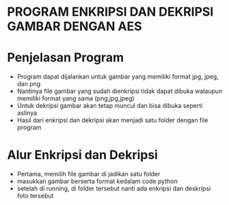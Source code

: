# PROGRAM ENKRIPSI DAN DEKRIPSI GAMBAR DENGAN AES
# Penjelasan Program
- Program dapat dijalankan untuk gambar yang memiliki format jpg, jpeg, dan png
- Nantinya file gambar yang sudah dienkripsi tidak dapat dibuka walaupun memiliki format yang sama (png,jpg,jpeg)
- Untuk dekripsi gambar akan tetap muncul dan bisa dibuka seperti aslinya
- Hasil dari enkripsi dan dekripsi akan menjadi satu folder dengan file program

# Alur Enkripsi dan Dekripsi
- Pertama, memilih file gambar di jadikan satu folder 
- masukkan gambar berserta format kedalam code python
- setelah di running, di folder tersebut nanti ada enkripsi dan deskripsi foto tersebut
